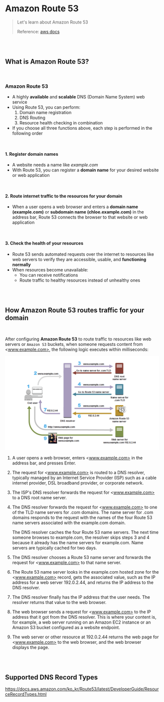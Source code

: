 # Amazon Route 53

> Let's learn about Amazon Route 53
>
> Reference: [aws docs](https://docs.aws.amazon.com/Route53/latest/DeveloperGuide/Welcome.html)

<br>

<br>

## What is Amazon Route 53?

<br>

### Amazon Route 53

- A highly **available** and **scalable** DNS (Domain Name System) web service
- Using Route 53, you can perform:
  1. Domain name registration
  2. DNS Routing
  3. Resource health checking in combination
- If you choose all three functions above, each step is performed in the following order

<br>

#### 1. Register domain names

- A website needs a name like *example.com*
- With Route 53, you can register a **domain name** for your desired website or web application

<br>

#### 2. Route internet traffic to the resources for your domain

- When a user opens a web browser and enters a **domain name (example.com)** or **subdomain name (chloe.example.com)** in the address bar, Route 53 connects the browser to that website or web application

<br>

#### 3. Check the health of your resources

- Route 53 sends automated requests over the internet to resources like web servers to verify they are accessible, usable, and **functioning normally**
- When resources become unavailable:
  - You can receive notifications
  - Route traffic to healthy resources instead of unhealthy ones

<br>

<br>

## How Amazon Route 53 routes traffic for your domain

<br>

After configuring **Amazon Route 53** to route traffic to resources like web servers or `Amazon S3` buckets, when someone requests content from <www.example.com>, the following logic executes within milliseconds:

![image-20201005010348780](../../../kor/images/image-20201005010348780.png)

1. A user opens a web browser, enters <www.example.com> in the address bar, and presses Enter.

2. The request for <www.example.com> is routed to a DNS resolver, typically managed by an Internet Service Provider (ISP) such as a cable internet provider, DSL broadband provider, or corporate network.

3. The ISP's DNS resolver forwards the request for <www.example.com> to a DNS root name server.

4. The DNS resolver forwards the request for <www.example.com> to one of the TLD name servers for .com domains. The name server for .com domains responds to the request with the names of the four Route 53 name servers associated with the example.com domain.

   The DNS resolver caches the four Route 53 name servers. The next time someone browses to example.com, the resolver skips steps 3 and 4 because it already has the name servers for example.com. Name servers are typically cached for two days.

5. The DNS resolver chooses a Route 53 name server and forwards the request for <www.example.com> to that name server.

6. The Route 53 name server looks in the example.com hosted zone for the <www.example.com> record, gets the associated value, such as the IP address for a web server 192.0.2.44, and returns the IP address to the DNS resolver.

7. The DNS resolver finally has the IP address that the user needs. The resolver returns that value to the web browser.

8. The web browser sends a request for <www.example.com> to the IP address that it got from the DNS resolver. This is where your content is, for example, a web server running on an Amazon EC2 instance or an Amazon S3 bucket configured as a website endpoint.

9. The web server or other resource at 192.0.2.44 returns the web page for <www.example.com> to the web browser, and the web browser displays the page.

<br>

<br>

## Supported DNS Record Types

<https://docs.aws.amazon.com/ko_kr/Route53/latest/DeveloperGuide/ResourceRecordTypes.html> 
